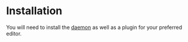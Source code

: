 # Installation

You will need to install the [daemon](./daemon.md) as well as a plugin for your preferred editor.
